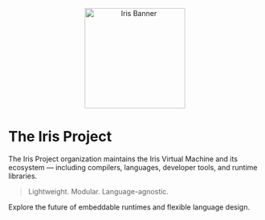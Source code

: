 <p align="center">
  <img src="https://github.com/user-attachments/assets/d36dbb86-f823-4ad3-9020-0cb3ff555a3c" width="200" alt="Iris Banner"/>
</p>

# The Iris Project

The Iris Project organization maintains the Iris Virtual Machine and its ecosystem — including compilers, languages, developer tools, and runtime libraries.

> Lightweight. Modular. Language-agnostic.

Explore the future of embeddable runtimes and flexible language design.
